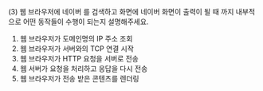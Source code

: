 (3) 웹 브라우저에 네이버 를 검색하고 화면에 네이버 화면이 출력이 될 때 까지 내부적으로 어떤 동작들이 수행이 되는지 설명해주세요.
1. 웹 브라우저가 도메인명의 IP 주소 조회
2. 웹 브라우저가 서버와의 TCP 연결 시작
3. 웹 브라우저가 HTTP 요청을 서버로 전송
4. 웹 서버가 요청을 처리하고 응답을 다시 전송
5. 웹 브라우저가 전송 받은 콘텐츠를 렌더링
